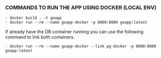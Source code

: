 ### COMMANDS TO RUN THE APP USING DOCKER (LOCAL ENV)
```
- docker build . -t goapp
- docker run --rm --name goapp-docker -p 8000:8000 goapp:latest
```

If already have the DB container running you can use the following command
to link both containers.
```
- docker run --rm --name goapp-docker --link pg-docker -p 8000:8000 goapp:latest
```
